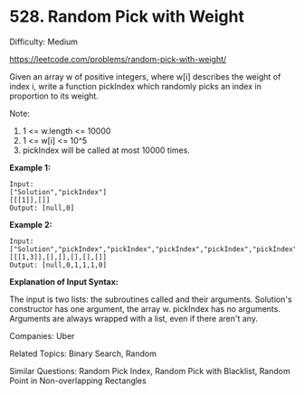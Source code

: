 # 528. Random Pick with Weight

Difficulty: Medium

https://leetcode.com/problems/random-pick-with-weight/

Given an array w of positive integers, where w[i] describes the weight of index i, write a function pickIndex which randomly picks an index in proportion to its weight.

Note:

1. 1 <= w.length <= 10000
2. 1 <= w[i] <= 10^5
3. pickIndex will be called at most 10000 times.

**Example 1:**
```
Input: 
["Solution","pickIndex"]
[[[1]],[]]
Output: [null,0]
```
**Example 2:**
```
Input: 
["Solution","pickIndex","pickIndex","pickIndex","pickIndex","pickIndex"]
[[[1,3]],[],[],[],[],[]]
Output: [null,0,1,1,1,0]
```

**Explanation of Input Syntax:**

The input is two lists: the subroutines called and their arguments. Solution's constructor has one argument, the array w. pickIndex has no arguments. Arguments are always wrapped with a list, even if there aren't any.

Companies: Uber

Related Topics: Binary Search, Random

Similar Questions: Random Pick Index, Random Pick with Blacklist, Random Point in Non-overlapping Rectangles
